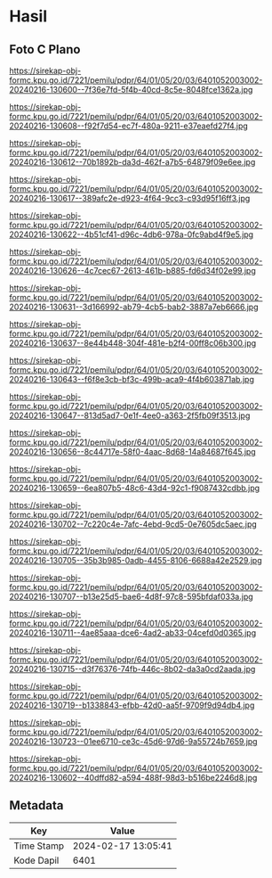 # Hasil

## Foto C Plano

https://sirekap-obj-formc.kpu.go.id/7221/pemilu/pdpr/64/01/05/20/03/6401052003002-20240216-130600--7f36e7fd-5f4b-40cd-8c5e-8048fce1362a.jpg

https://sirekap-obj-formc.kpu.go.id/7221/pemilu/pdpr/64/01/05/20/03/6401052003002-20240216-130608--f92f7d54-ec7f-480a-9211-e37eaefd27f4.jpg

https://sirekap-obj-formc.kpu.go.id/7221/pemilu/pdpr/64/01/05/20/03/6401052003002-20240216-130612--70b1892b-da3d-462f-a7b5-64879f09e6ee.jpg

https://sirekap-obj-formc.kpu.go.id/7221/pemilu/pdpr/64/01/05/20/03/6401052003002-20240216-130617--389afc2e-d923-4f64-9cc3-c93d95f16ff3.jpg

https://sirekap-obj-formc.kpu.go.id/7221/pemilu/pdpr/64/01/05/20/03/6401052003002-20240216-130622--4b51cf41-d96c-4db6-978a-0fc9abd4f9e5.jpg

https://sirekap-obj-formc.kpu.go.id/7221/pemilu/pdpr/64/01/05/20/03/6401052003002-20240216-130626--4c7cec67-2613-461b-b885-fd6d34f02e99.jpg

https://sirekap-obj-formc.kpu.go.id/7221/pemilu/pdpr/64/01/05/20/03/6401052003002-20240216-130631--3d166992-ab79-4cb5-bab2-3887a7eb6666.jpg

https://sirekap-obj-formc.kpu.go.id/7221/pemilu/pdpr/64/01/05/20/03/6401052003002-20240216-130637--8e44b448-304f-481e-b2f4-00ff8c06b300.jpg

https://sirekap-obj-formc.kpu.go.id/7221/pemilu/pdpr/64/01/05/20/03/6401052003002-20240216-130643--f6f8e3cb-bf3c-499b-aca9-4f4b603871ab.jpg

https://sirekap-obj-formc.kpu.go.id/7221/pemilu/pdpr/64/01/05/20/03/6401052003002-20240216-130647--813d5ad7-0e1f-4ee0-a363-2f5fb09f3513.jpg

https://sirekap-obj-formc.kpu.go.id/7221/pemilu/pdpr/64/01/05/20/03/6401052003002-20240216-130656--8c44717e-58f0-4aac-8d68-14a84687f645.jpg

https://sirekap-obj-formc.kpu.go.id/7221/pemilu/pdpr/64/01/05/20/03/6401052003002-20240216-130659--6ea807b5-48c6-43d4-92c1-f9087432cdbb.jpg

https://sirekap-obj-formc.kpu.go.id/7221/pemilu/pdpr/64/01/05/20/03/6401052003002-20240216-130702--7c220c4e-7afc-4ebd-9cd5-0e7605dc5aec.jpg

https://sirekap-obj-formc.kpu.go.id/7221/pemilu/pdpr/64/01/05/20/03/6401052003002-20240216-130705--35b3b985-0adb-4455-8106-6688a42e2529.jpg

https://sirekap-obj-formc.kpu.go.id/7221/pemilu/pdpr/64/01/05/20/03/6401052003002-20240216-130707--b13e25d5-bae6-4d8f-97c8-595bfdaf033a.jpg

https://sirekap-obj-formc.kpu.go.id/7221/pemilu/pdpr/64/01/05/20/03/6401052003002-20240216-130711--4ae85aaa-dce6-4ad2-ab33-04cefd0d0365.jpg

https://sirekap-obj-formc.kpu.go.id/7221/pemilu/pdpr/64/01/05/20/03/6401052003002-20240216-130715--d3f76376-74fb-446c-8b02-da3a0cd2aada.jpg

https://sirekap-obj-formc.kpu.go.id/7221/pemilu/pdpr/64/01/05/20/03/6401052003002-20240216-130719--b1338843-efbb-42d0-aa5f-9709f9d94db4.jpg

https://sirekap-obj-formc.kpu.go.id/7221/pemilu/pdpr/64/01/05/20/03/6401052003002-20240216-130723--01ee6710-ce3c-45d6-97d6-9a55724b7659.jpg

https://sirekap-obj-formc.kpu.go.id/7221/pemilu/pdpr/64/01/05/20/03/6401052003002-20240216-130602--40dffd82-a594-488f-98d3-b516be2246d8.jpg


## Metadata

| Key        | Value               |
| ---------- | ------------------- |
| Time Stamp | 2024-02-17 13:05:41 |
| Kode Dapil | 6401                |



